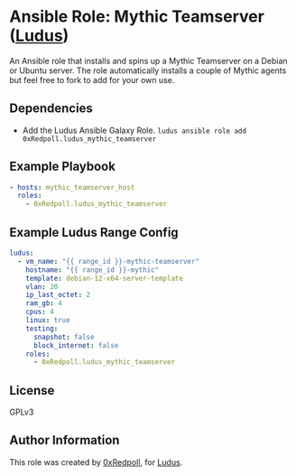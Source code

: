 # Ansible Role: Mythic Teamserver ([Ludus](https://ludus.cloud))

An Ansible role that installs and spins up a Mythic Teamserver on a Debian or Ubuntu server. The role automatically installs a couple of Mythic agents but feel free to fork to add for your own use.

## Dependencies
- Add the Ludus Ansible Galaxy Role. ```ludus ansible role add 0xRedpoll.ludus_mythic_teamserver```

## Example Playbook

```yaml
- hosts: mythic_teamserver_host
  roles:
    - 0xRedpoll.ludus_mythic_teamserver
```

## Example Ludus Range Config

```yaml
ludus:
  - vm_name: "{{ range_id }}-mythic-teamserver"
    hostname: "{{ range_id }}-mythic"
    template: debian-12-x64-server-template
    vlan: 20
    ip_last_octet: 2
    ram_gb: 4
    cpus: 4
    linux: true
    testing:
      snapshot: false
      block_internet: false
    roles:
      - 0xRedpoll.ludus_mythic_teamserver
```

## License

[//]: # (If you change the License type, be sure to change the actual LICENSE file as well)
GPLv3

## Author Information

This role was created by [0xRedpoll](https://github.com/0xRedpoll), for [Ludus](https://ludus.cloud/).

